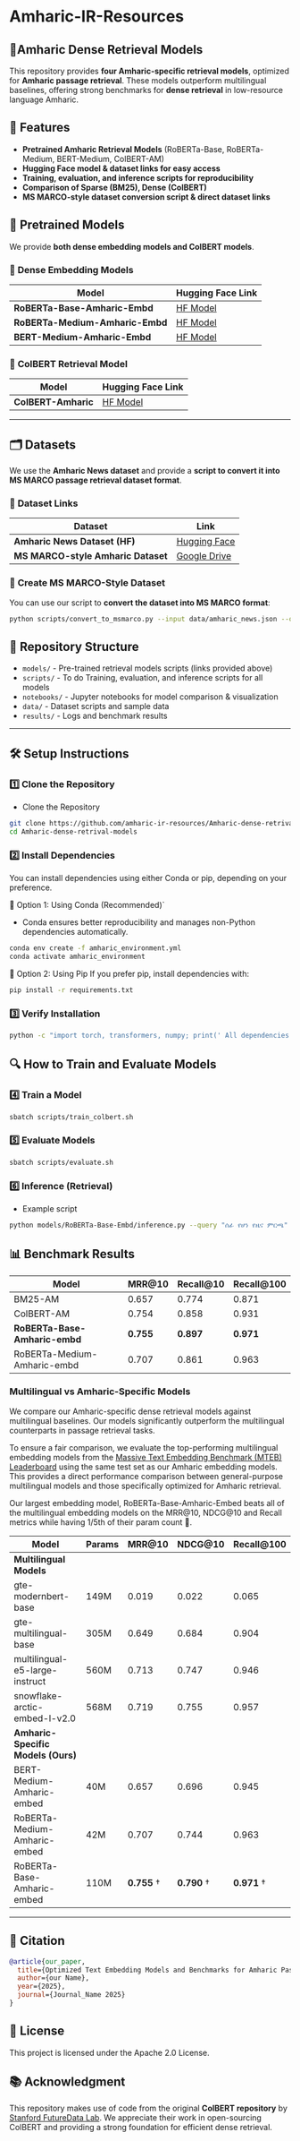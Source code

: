 # Amharic-IR-Resources
## 📌Amharic Dense Retrieval Models
This repository provides **four Amharic-specific retrieval models**, optimized for **Amharic passage retrieval**. These models outperform multilingual baselines, offering strong benchmarks for **dense retrieval** in low-resource language Amharic.

## 👐 Features
-  **Pretrained Amharic Retrieval Models** (RoBERTa-Base, RoBERTa-Medium, BERT-Medium, ColBERT-AM)
-  **Hugging Face model & dataset links for easy access**
-  **Training, evaluation, and inference scripts for reproducibility**
-  **Comparison of Sparse (BM25), Dense (ColBERT)**
-  **MS MARCO-style dataset conversion script & direct dataset links**


## 🚀 Pretrained Models
We provide **both dense embedding models and ColBERT models**.

### 🔹 **Dense Embedding Models**
| Model                          | Hugging Face Link |
|--------------------------------|------------------|
| **RoBERTa-Base-Amharic-Embd**       | [HF Model](https://huggingface.co/OUR_HF_USERNAME/RoBERTa-Base-Amharic) |
| **RoBERTa-Medium-Amharic-Embd**     | [HF Model](https://huggingface.co/OUR_HF_USERNAME/RoBERTa-Medium-Amharic) |
| **BERT-Medium-Amharic-Embd**        | [HF Model](https://huggingface.co/OUR_HF_USERNAME/BERT-Medium-Amharic) |

### 🔹 **ColBERT Retrieval Model**
| Model                          | Hugging Face Link |
|--------------------------------|------------------|
| **ColBERT-Amharic**            | [HF Model](https://huggingface.co/OUR_HF_USERNAME/ColBERT-AM) |

---
## 🗂 Datasets
We use the **Amharic News dataset** and provide a **script to convert it into MS MARCO passage retrieval dataset format**.

### 🔹 **Dataset Links**
| Dataset                         | Link |
|---------------------------------|------|
| **Amharic News Dataset (HF)**   | [Hugging Face](https://huggingface.co/datasets/OUR_HF_USERNAME/Amharic-News) |
| **MS MARCO-style Amharic Dataset** | [Google Drive](https://drive.google.com/OUR_LINK) |

### 🔹 **Create MS MARCO-Style Dataset**
You can use our script to **convert the dataset into MS MARCO format**:
```bash
python scripts/convert_to_msmarco.py --input data/amharic_news.json --output data/msmarco_amharic.json
```


## 📂 Repository Structure
- `models/` - Pre-trained retrieval models scripts  (links provided above)
- `scripts/` - To do Training, evaluation, and inference scripts for all models
- `notebooks/` - Jupyter notebooks for model comparison & visualization
- `data/` - Dataset scripts and sample data
- `results/` - Logs and benchmark results

---

## 🛠 Setup Instructions
### **1️⃣ Clone the Repository**
- Clone the Repository
```bash 
git clone https://github.com/amharic-ir-resources/Amharic-dense-retrival-models.git
cd Amharic-dense-retrival-models
```
### **2️⃣ Install Dependencies**
You can install dependencies using either Conda or pip, depending on your preference.

🔹 Option 1: Using Conda (Recommended)`
- Conda ensures better reproducibility and manages non-Python dependencies automatically.

```bash 
conda env create -f amharic_environment.yml
conda activate amharic_environment
```
🔹 Option 2: Using Pip
If you prefer pip, install dependencies with:

```bash
pip install -r requirements.txt
```

### **3️⃣ Verify Installation**
```bash
python -c "import torch, transformers, numpy; print(' All dependencies installed successfully!🎉')"
```

## 🔍 How to Train and Evaluate Models
### **4️⃣ Train a Model**
```bash
sbatch scripts/train_colbert.sh
```

### **5️⃣ Evaluate Models**
```bash
sbatch scripts/evaluate.sh
```

### **6️⃣ Inference (Retrieval)**
- Example script
```bash
python models/RoBERTa-Base-Embd/inference.py --query "ሰፊ የሆነ የዜና ምርጫ"
```


## 📊 Benchmark Results
| Model                         | MRR@10 | Recall@10 | Recall@100 |
|--------------------------------|--------|-----------|------------|
| BM25-AM                          | 0.657  | 0.774     | 0.871      |
| ColBERT-AM                     | 0.754  | 0.858     | 0.931      |
| **RoBERTa-Base-Amharic-embd**       | **0.755**  | **0.897**  | **0.971**  |
| RoBERTa-Medium-Amharic-embd         | 0.707  | 0.861     | 0.963      |


### **Multilingual vs Amharic-Specific Models**  
We compare our Amharic-specific dense retrieval models against multilingual baselines. Our models significantly outperform the multilingual counterparts in passage retrieval tasks.

To ensure a fair comparison, we evaluate the top-performing multilingual embedding models from the [Massive Text Embedding Benchmark (MTEB) Leaderboard](https://huggingface.co/spaces/mteb/leaderboard) using the same test set as our Amharic embedding models. This provides a direct performance comparison between general-purpose multilingual models and those specifically optimized for Amharic retrieval.

Our largest embedding model, RoBERTa-Base-Amharic-Embed beats all of the multilingual embedding models on the MRR@10, NDCG@10 and Recall metrics while having 1/5th of their param count 🚀.

| Model | Params | MRR@10 | NDCG@10 | Recall@100 |
|--------------------------------|--------|--------|---------|------------|
| **Multilingual Models** |  |  |  |  |
| gte-modernbert-base | 149M | 0.019 | 0.022 | 0.065 |
| gte-multilingual-base | 305M | 0.649 | 0.684 | 0.904 |
| multilingual-e5-large-instruct | 560M | 0.713 | 0.747 | 0.946 |
| snowflake-arctic-embed-l-v2.0 | 568M | 0.719 | 0.755 | 0.957 |
| **Amharic-Specific Models (Ours)** |  |  |  |  |
| BERT-Medium-Amharic-embed | 40M | 0.657 | 0.696 | 0.945 |
| RoBERTa-Medium-Amharic-embed | 42M | 0.707 | 0.744 | 0.963 |
| RoBERTa-Base-Amharic-embed | 110M | **0.755** † | **0.790** † | **0.971** † |

---

## 📜 Citation
```bibtex
@article{our_paper,
  title={Optimized Text Embedding Models and Benchmarks for Amharic Passage Retrieval},
  author={our Name},
  year={2025},
  journal={Journal_Name 2025}
}
```

## 📄 License
This project is licensed under the Apache 2.0 License.

## 📚 Acknowledgment
This repository makes use of code from the original **ColBERT repository** by [Stanford FutureData Lab](https://github.com/stanford-futuredata/ColBERT). We appreciate their work in open-sourcing ColBERT and providing a strong foundation for efficient dense retrieval.
